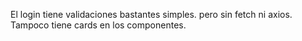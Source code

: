 El login tiene validaciones bastantes simples. pero sin fetch ni axios. Tampoco tiene cards en los componentes.
